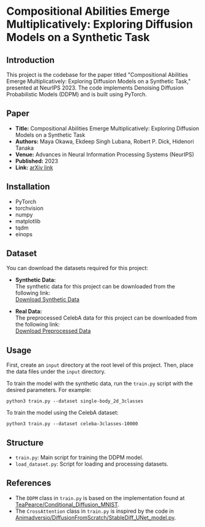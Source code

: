 # Compositional Abilities Emerge Multiplicatively: Exploring Diffusion Models on a Synthetic Task 

## Introduction
This project is the codebase for the paper titled "Compositional Abilities Emerge Multiplicatively: Exploring Diffusion Models on a Synthetic Task," presented at NeurIPS 2023. The code implements Denoising Diffusion Probabilistic Models (DDPM) and is built using PyTorch.

## Paper
- **Title:** Compositional Abilities Emerge Multiplicatively: Exploring Diffusion Models on a Synthetic Task 
- **Authors:** Maya Okawa, Ekdeep Singh Lubana, Robert P. Dick, Hidenori Tanaka 
- **Venue:** Advances in Neural Information Processing Systems (NeurIPS)
- **Published:** 2023 
- **Link:** [arXiv link](https://arxiv.org/abs/2310.09336)

## Installation
- PyTorch
- torchvision
- numpy
- matplotlib
- tqdm
- einops

## Dataset 

You can download the datasets required for this project: 

- **Synthetic Data:**  
  The synthetic data for this project can be downloaded from the following link:  
  [Download Synthetic Data](https://www.dropbox.com/scl/fi/6zzb5h4bly2gbignwn4yz/single-body_2d_3classes.zip?rlkey=0uizen48trsl6cm4oaui2ze41&dl=0)

- **Real Data:**  
  The preprocessed CelebA data for this project can be downloaded from the following link:  
  [Download Preprocessed Data](https://www.dropbox.com/scl/fi/kikre4mhv3iipzxuytbrb/celeba-3classes-10000.zip?rlkey=4gllwowbxs6vers9abcoraz5g&dl=0)


## Usage
First, create an `input` directory at the root level of this project. Then, place the data files under the `input` directory.

To train the model with the synthetic data, run the `train.py` script with the desired parameters. For example:

`python3 train.py --dataset single-body_2d_3classes`

To train the model using the CelebA dataset:

`python3 train.py --dataset celeba-3classes-10000`


## Structure
- `train.py`: Main script for training the DDPM model.
- `load_dataset.py`: Script for loading and processing datasets.


## References
- The `DDPM` class in `train.py` is based on the implementation found at [TeaPearce/Conditional_Diffusion_MNIST](https://github.com/TeaPearce/Conditional_Diffusion_MNIST/blob/main/script.py).
- The `CrossAttention` class in `train.py` is inspired by the code in [Animadversio/DiffusionFromScratch/StableDiff_UNet_model.py](https://github.com/Animadversio/DiffusionFromScratch/blob/master/StableDiff_UNet_model.py).



